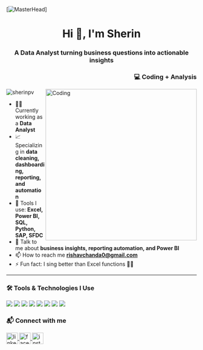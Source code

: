 [![MasterHead]("https://drive.google.com/file/d/1NvI-4_1tLrZpOMAkT7vmD17PP8S0-Kn3/view?usp=drive_link")]
<h1 align="center">Hi 👋, I'm Sherin</h1>
<h3 align="center">A Data Analyst turning business questions into actionable insights</h3>
<!-- Animated GIF - Clean Layout -->
<h3 align="right">💻 Coding + Analysis</h3>
<img align="right" alt="Coding" width="400" 
     src="https://media3.giphy.com/media/v1.Y2lkPTc5MGI3NjExNTI4ZmM3YzYzZDFhODE1M2FmMTFjMmE4NTE2MzIwOTc5MDI4MjVhYSZjdD1n/qgQUggAC3Pfv687qPC/giphy.gif"/>
<p align="left"> <img src="https://komarev.com/ghpvc/?username=sherinpv&label=Profile%20views&color=0e75b6&style=flat" alt="sherinpv" /> </p>

- 👨‍💻 Currently working as a **Data Analyst**  
- 📈 Specializing in **data cleaning, dashboarding, reporting, and automation**  
- 🧰 Tools I use: **Excel, Power BI, SQL, Python, SAP, SFDC**  
- 💬 Talk to me about **business insights, reporting automation, and Power BI**  
- 📫 How to reach me **rishavchanda0@gmail.com** 
- ⚡ Fun fact: I sing better than Excel functions 🎤😉

---
### 🛠️ Tools & Technologies I Use
<p align="left">
  <!-- Core Analyst Tools -->
  <img src="https://img.shields.io/badge/Excel-217346?style=flat-square&logo=microsoft-excel&logoColor=white" />
  <img src="https://img.shields.io/badge/SQL-CC2927?style=flat-square&logo=postgresql&logoColor=white" />
  <img src="https://img.shields.io/badge/Power%20BI-F2C811?style=flat-square&logo=powerbi&logoColor=black" />
  <img src="https://img.shields.io/badge/Python-3776AB?style=flat-square&logo=python&logoColor=white" />
  <img src="https://img.shields.io/badge/Tableau-E97627?style=flat-square&logo=tableau&logoColor=white" />

  <!-- Smart Exposure to AI/Cloud -->
  <img src="https://img.shields.io/badge/OpenAI-412991?style=flat-square&logo=openai&logoColor=white" />
  <img src="https://img.shields.io/badge/Microsoft%20Azure-0078D4?style=flat-square&logo=microsoftazure&logoColor=white" />

  <!-- Enterprise/Workplace Tools -->
  <img src="https://img.shields.io/badge/SAP-0FAAFF?style=flat-square&logo=sap&logoColor=white" />
</p>

<!--### 📊 GitHub Stats
<p>
  <img align="center" src="https://github-readme-stats.vercel.app/api?username=sherinpv&show_icons=true&theme=default" />
</p>
<p>
  <img align="center" src="https://github-readme-streak-stats.herokuapp.com/?user=sherinpv&theme=default" />
</p>
<p>
  <img align="center" src="https://github-readme-stats.vercel.app/api/top-langs/?username=sherinpv&layout=compact" />
</p> -->

### 📬 Connect with me
<p align="left">
  <a href="https://linkedin.com/in/sherin-pv" target="blank">
    <img align="center" src="https://cdn-icons-png.flaticon.com/512/174/174857.png" alt="linkedin" height="30" width="30" />
  </a>
  <a href="https://fb.com/sherin-pvs" target="blank">
    <img align="center" src="https://cdn-icons-png.flaticon.com/512/145/145802.png" alt="facebook" height="30" width="30" />
  </a>
  <a href="https://instagram.com/sherin-pvs" target="blank">
    <img align="center" src="https://cdn-icons-png.flaticon.com/512/174/174855.png" alt="instagram" height="30" width="30" />
  </a>
</p>
